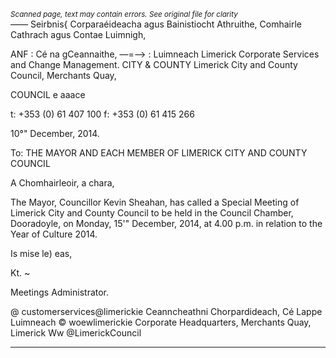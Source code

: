 *<small>Scanned page, text may contain errors. See original file for clarity</small>*  
_——_ Seirbnis{ Corparaéideacha agus Bainistiocht Athruithe,
Comhairle Cathrach agus Contae Luimnigh,

ANF : Cé na gCeannaithe,
—=—> : Luimneach
Limerick Corporate Services and Change Management.
CITY & COUNTY Limerick City and County Council,
Merchants Quay,

COUNCIL e aaace

t: +353 (0) 61 407 100
f: +353 (0) 61 415 266

10°" December, 2014.

To: THE MAYOR AND EACH MEMBER OF LIMERICK
CITY AND COUNTY COUNCIL

A Chomhairleoir, a chara,

The Mayor, Councillor Kevin Sheahan, has called a Special Meeting of Limerick
City and County Council to be held in the Council Chamber, Dooradoyle, on
Monday, 15'" December, 2014, at 4.00 p.m. in relation to the Year of Culture
2014.

Is mise le) eas,

Kt. ~

Meetings Administrator.

@ customerservices@limerickie
Ceanncheathni Chorpardideach, Cé Lappe Luimneach © woewlimerickie
Corporate Headquarters, Merchants Quay, Limerick Ww @LimerickCouncil

---
